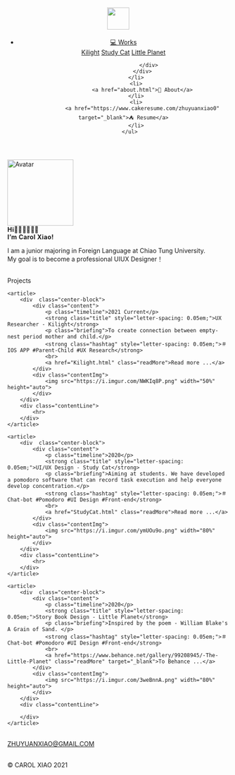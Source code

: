 <!DOCTYPE html>
<html lang="en">
<head>
    <meta charset="UTF-8">
    <link rel="stylesheet" type="text/css" href="myPortfolio.css">
    <title>Carol Xiao</title>
</head>

<body>
<script src="myPortfolio.js"></script>

<header class="header">
<h1 id="logo" style="flex-basis:80%">
    <a href="myPortfolio.html">
        <img src="https://i.imgur.com/pyqhHzc.png" width="50px" height="50px">
<!--        alt="Carol Xiao"-->
    </a>
</h1>
<div class="nav" style="flex-basis:20%">
        <ul>
            <li>
                <div class="dropDown">
                <a href="#Works">💻 Works</a>
                    <div class="dropDown_content">
                        <a class="dropDownContent" href="Kilight.html">Kilight</a>
                        <a class="dropDownContent" href="StudyCat.html">Study Cat</a>
                        <a class="dropDownContent" href="https://www.behance.net/gallery/99208945/-The-Little-Planet" target="_blank">Little Planet</a>

                    </div>
                </div>
            </li>
            <li>
                <a href="about.html">🐰 About</a>
            </li>
            <li>
                <a href="https://www.cakeresume.com/zhuyuanxiao0" target="_blank">⛺️ Resume</a>
            </li>
        </ul>
</div>
</header>


<section id="firstSection">
    <img  class="avatar" src="https://i.imgur.com/8U5sUN0.jpg" height="150px" width="auto" alt="Avatar">
    <div>
        <strong class="title" style="letter-spacing:0.03em;">Hi👋🏻👋🏻👋🏻 <br>I’m Carol Xiao!</strong>
        <br>
        <p class="briefing">I am a junior majoring in Foreign Language at Chiao Tung University.<br>My goal is to become a professional UIUX Designer！</p>
    </div>

</section>
<br>

<div>
    <div class="contentLine"> Projects</div>

    <article>
        <div  class="center-block">
            <div class="content">
                <p class="timeline">2021 Current</p>
                <strong class="title" style="letter-spacing: 0.05em;">UX Researcher - Kilight</strong>
                <p class="briefing">To create connection between empty-nest period mother and child.</p>
                <strong class="hashtag" style="letter-spacing: 0.05em;">＃IOS APP #Parent-Child #UX Research</strong>
                <br>
                <a href="Kilight.html" class="readMore">Read more ...</a>
            </div>
            <div class="contentImg">
                <img src="https://i.imgur.com/NWKIq8P.png" width="50%" height="auto">
            </div>
        </div>
        <div class="contentLine">
            <hr>
        </div>
    </article>

    <article>
        <div  class="center-block">
            <div class="content">
                <p class="timeline">2020</p>
                <strong class="title" style="letter-spacing: 0.05em;">UI/UX Design - Study Cat</strong>
                <p class="briefing">Aiming at students. We have developed a pomodoro software that can record task execution and help everyone develop concentration.</p>
                <strong class="hashtag" style="letter-spacing: 0.05em;">＃Chat-bot #Pomodoro #UI Design #Front-end</strong>
                <br>
                <a href="StudyCat.html" class="readMore">Read more ...</a>
            </div>
            <div class="contentImg">
                <img src="https://i.imgur.com/ymUOu9o.png" width="80%" height="auto">
            </div>
        </div>
        <div class="contentLine">
            <hr>
        </div>
    </article>

<!--    <article>-->
<!--        <div  class="center-block">-->
<!--            <div class="content" style="flex-basis:60%">-->
<!--                <p class="timeline">2020</p>-->
<!--                <strong class="title" style="letter-spacing: 0.05em;">UI/UX Design - Lockery</strong>-->
<!--                <p class="briefing">Making traveler who are eager to find lockers to get locker information immediately.</p>-->
<!--                <strong class="hashtag" style="letter-spacing: 0.05em;">＃Chat-bot #Pomodoro #UI Design #Front-end</strong>-->
<!--                <br>-->
<!--                <a href="StudyCat.html" class="readMore">Read more ...</a>-->
<!--            </div>-->
<!--            <div style="flex-basis:40%" class="contentImg">-->
<!--                <img src="https://i.imgur.com/fliNeyS.png" width="80%" height="auto">-->
<!--            </div>-->
<!--        </div>-->
<!--        <div class="contentLine">-->
<!--            <hr>-->
<!--        </div>-->
<!--    </article>-->

<!--    <article>-->
<!--        <div  class="center-block">-->
<!--            <div class="content">-->
<!--                <p class="timeline">2018</p>-->
<!--                <strong class="title" style="letter-spacing: 0.05em;">UI/UX Design - The Control Plate</strong>-->
<!--                <p class="briefing">In order to solve the problem of too complicated technology products, we designed a system with magnets to control any device through APP.</p>-->
<!--                <strong class="hashtag" style="letter-spacing: 0.05em;">＃Chat-bot #Pomodoro #UI Design #Front-end</strong>-->
<!--                <br>-->
<!--                <a href="" class="readMore">Read more ...</a>-->
<!--            </div>-->
<!--            <div class="contentImg">-->
<!--                <img src="https://i.imgur.com/FxzDfFb.png" width="80%" height="auto">-->
<!--            </div>-->
<!--        </div>-->
<!--        <div class="contentLine">-->
<!--            <hr>-->
<!--        </div>-->
<!--    </article>-->

    <article>
        <div  class="center-block">
            <div class="content">
                <p class="timeline">2020</p>
                <strong class="title" style="letter-spacing: 0.05em;">Story Book Design - Little Planet</strong>
                <p class="briefing">Inspired by the poem - William Blake's A Grain of Sand. </p>
                <strong class="hashtag" style="letter-spacing: 0.05em;">＃Chat-bot #Pomodoro #UI Design #Front-end</strong>
                <br>
                <a href="https://www.behance.net/gallery/99208945/-The-Little-Planet" class="readMore" target="_blank">To Behance ...</a>
            </div>
            <div class="contentImg">
                <img src="https://i.imgur.com/3weBnnA.png" width="80%" height="auto">
            </div>
        </div>
        <div class="contentLine">
<!--            <hr>-->
        </div>
    </article>

</div>

<footer>
    <br>
    <div>
    <a id="contactMe" href="mailto:zhuyuanxia0.fl07@nctu.edu.tw"><span>ZHUYUANXIAO@GMAIL.COM</span></a>
    </div>
    <br>
    <p>&copy; CAROL XIAO 2021</p>
    <br>
</footer>
</body>
</html>
